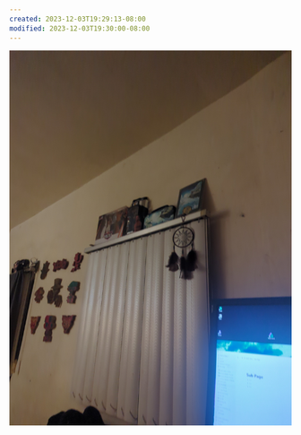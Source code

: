 ```yaml
---
created: 2023-12-03T19:29:13-08:00
modified: 2023-12-03T19:30:00-08:00
---
```


![Image](./79a2293902d8b346744e62cae428e297.jpg)
